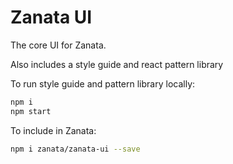# Zanata UI

The core UI for Zanata.

Also includes a style guide and react pattern library

To run style guide and pattern library locally:

```sh
npm i
npm start
```

To include in Zanata:

```sh
npm i zanata/zanata-ui --save
```
